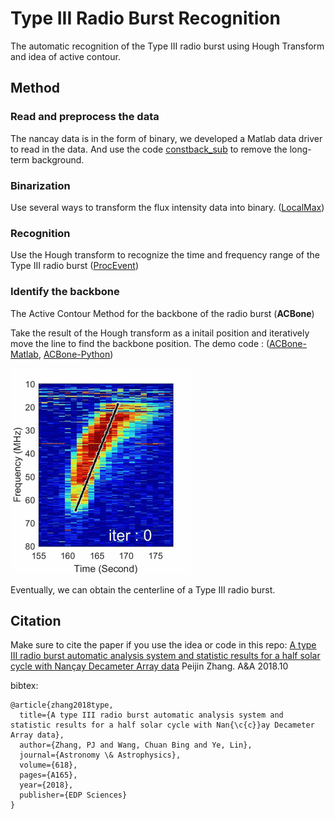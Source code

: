 # Type III Radio Burst Recognition

The automatic recognition of the Type III radio burst using Hough Transform and idea of active contour.

## Method

### Read and preprocess the data

The nancay data is in the form of binary, we developed a Matlab data driver to read in the data. And use the code [constback_sub](src/matlab/constback_sub.m) to remove the long-term background.

### Binarization

Use several ways to transform the flux intensity data into binary. ([LocalMax](src/matlab/get_local_max_map.m))

### Recognition

Use the Hough transform to recognize the time and frequency range of the Type III radio burst ([ProcEvent](src/matlab/proc_event.m))

### Identify the backbone

The Active Contour Method for the backbone of the radio burst (**ACBone**)

Take the result of the Hough transform as a initail position and iteratively move the line to find the backbone position. The demo code : ([ACBone-Matlab](src/matlab/active_contour.m), [ACBone-Python](src/python/ACBone.py))

![img](img/activecontour.GIF)

Eventually, we can obtain the centerline of a Type III radio burst.

## Citation

Make sure to cite the paper if you use the idea or code in this repo: [A type III radio burst automatic analysis system and statistic results for a half solar cycle with Nançay Decameter Array data](https://www.aanda.org/component/article?access=doi&doi=10.1051/0004-6361/201833260#R16) Peijin Zhang. A&A 2018.10

bibtex:
```
@article{zhang2018type,
  title={A type III radio burst automatic analysis system and statistic results for a half solar cycle with Nan{\c{c}}ay Decameter Array data},
  author={Zhang, PJ and Wang, Chuan Bing and Ye, Lin},
  journal={Astronomy \& Astrophysics},
  volume={618},
  pages={A165},
  year={2018},
  publisher={EDP Sciences}
}
```
